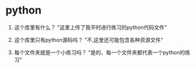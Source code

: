 # python

1. 这个库里有什么？
"这里上传了我平时进行练习的python代码文件"

2. 这个库里只有python源码吗？
"不,这里还可能包含各种资源文件"

3. 每个文件夹就是一个小练习吗？
"是的，每一个文件夹都代表一个python的练习"


